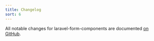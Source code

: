 ```yaml
---
title: Changelog
sort: 6
---
```


All notable changes for laravel-form-components are documented [on GitHub](https://github.com/rawilk/laravel-form-components/blob/master/CHANGELOG.md).
